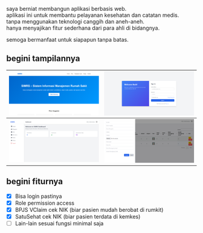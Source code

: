 <!-- pokoknya begini deh -->
saya berniat membangun aplikasi berbasis web. <br>
aplikasi ini untuk membantu pelayanan kesehatan dan catatan medis. <br>
tanpa menggunakan teknologi canggih dan aneh-aneh. <br>
hanya menyajikan fitur sederhana dari para ahli di bidangnya. <br>

semoga bermanfaat untuk siapapun tanpa batas.

## begini tampilannya
| ![welcome](preview/1.welcome.png)    | ![welcome](preview/2.login.png)      |
|--------------------------------------|--------------------------------------|
| ![welcome](preview/3.dasbor.png)     | ![welcome](preview/4.masterdata.png) |

## begini fiturnya
- [x] Bisa login pastinya
- [x] Role permission access
- [x] BPJS VClaim cek NIK (biar pasien mudah berobat di rumkit)
- [x] SatuSehat cek NIK (biar pasien terdata di kemkes)
- [ ] Lain-lain sesuai fungsi minimal saja